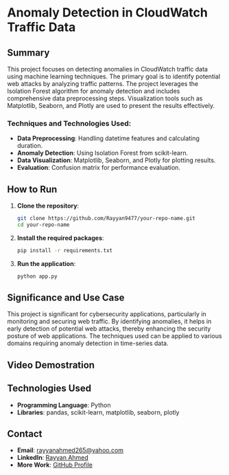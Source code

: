 # Anomaly Detection in CloudWatch Traffic Data

## Summary
This project focuses on detecting anomalies in CloudWatch traffic data using machine learning techniques. The primary goal is to identify potential web attacks by analyzing traffic patterns. The project leverages the Isolation Forest algorithm for anomaly detection and includes comprehensive data preprocessing steps. Visualization tools such as Matplotlib, Seaborn, and Plotly are used to present the results effectively.

### Techniques and Technologies Used:
- **Data Preprocessing**: Handling datetime features and calculating duration.
- **Anomaly Detection**: Using Isolation Forest from scikit-learn.
- **Data Visualization**: Matplotlib, Seaborn, and Plotly for plotting results.
- **Evaluation**: Confusion matrix for performance evaluation.

## How to Run
1. **Clone the repository**:
    ```sh
    git clone https://github.com/Rayyan9477/your-repo-name.git
    cd your-repo-name
    ```

2. **Install the required packages**:
    ```sh
    pip install -r requirements.txt
    ```

3. **Run the application**:
    ```sh
    python app.py
    ```

## Significance and Use Case
This project is significant for cybersecurity applications, particularly in monitoring and securing web traffic. By identifying anomalies, it helps in early detection of potential web attacks, thereby enhancing the security posture of web applications. The techniques used can be applied to various domains requiring anomaly detection in time-series data.

## Video Demostration


## Technologies Used
- **Programming Language**: Python
- **Libraries**: pandas, scikit-learn, matplotlib, seaborn, plotly

## Contact
- **Email**: rayyanahmed265@yahoo.com
- **LinkedIn**: [Rayyan Ahmed](https://www.linkedin.com/in/rayyan-ahmed9477/)
- **More Work**: [GitHub Profile](https://github.com/Rayyan9477)
